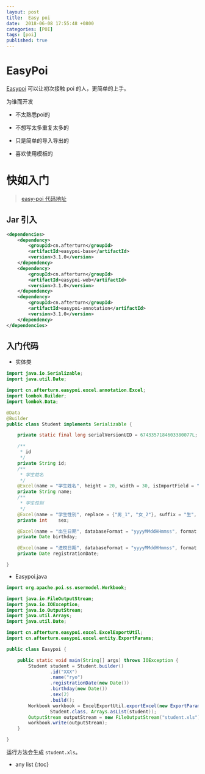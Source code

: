 ```yaml
---
layout: post
title:  Easy poi
date:  2018-06-08 17:55:48 +0800
categories: [POI]
tags: [poi]
published: true
---
```



# EasyPoi

[Easypoi](http://easypoi.mydoc.io) 可以让初次接触 poi 的人，更简单的上手。 

为谁而开发

- 不太熟悉poi的

- 不想写太多重复太多的

- 只是简单的导入导出的

- 喜欢使用模板的


# 快如入门

> [easy-poi 代码地址](https://github.com/houbb/tech-validation/tree/master/easy-poi/src/main/java/com/github/houbb/tech/validation/easypoi)

## Jar 引入

```xml
<dependencies>
    <dependency>
        <groupId>cn.afterturn</groupId>
        <artifactId>easypoi-base</artifactId>
        <version>3.1.0</version>
    </dependency>
    <dependency>
        <groupId>cn.afterturn</groupId>
        <artifactId>easypoi-web</artifactId>
        <version>3.1.0</version>
    </dependency>
    <dependency>
        <groupId>cn.afterturn</groupId>
        <artifactId>easypoi-annotation</artifactId>
        <version>3.1.0</version>
    </dependency>
</dependencies>
```

## 入门代码

- 实体类

```java
import java.io.Serializable;
import java.util.Date;

import cn.afterturn.easypoi.excel.annotation.Excel;
import lombok.Builder;
import lombok.Data;

@Data
@Builder
public class Student implements Serializable {

    private static final long serialVersionUID = 6743357184603380077L;

    /**
     * id
     */
    private String id;
    /**
     * 学生姓名
     */
    @Excel(name = "学生姓名", height = 20, width = 30, isImportField = "true_st")
    private String name;
    /**
     * 学生性别
     */
    @Excel(name = "学生性别", replace = {"男_1", "女_2"}, suffix = "生", isImportField = "true_st")
    private int    sex;

    @Excel(name = "出生日期", databaseFormat = "yyyyMMddHHmmss", format = "yyyy-MM-dd", isImportField = "true_st", width = 20)
    private Date birthday;

    @Excel(name = "进校日期", databaseFormat = "yyyyMMddHHmmss", format = "yyyy-MM-dd")
    private Date registrationDate;

}
```

- Easypoi.java

```java
import org.apache.poi.ss.usermodel.Workbook;

import java.io.FileOutputStream;
import java.io.IOException;
import java.io.OutputStream;
import java.util.Arrays;
import java.util.Date;

import cn.afterturn.easypoi.excel.ExcelExportUtil;
import cn.afterturn.easypoi.excel.entity.ExportParams;

public class Easypoi {

    public static void main(String[] args) throws IOException {
        Student student = Student.builder()
                .id("XXX")
                .name("ryo")
                .registrationDate(new Date())
                .birthday(new Date())
                .sex(2)
                .build();
        Workbook workbook = ExcelExportUtil.exportExcel(new ExportParams("计算机一班学生","学生"),
                Student.class, Arrays.asList(student));
        OutputStream outputStream = new FileOutputStream("student.xls");
        workbook.write(outputStream);
    }

}
```

运行方法会生成 `student.xls`。 


* any list
{:toc}








